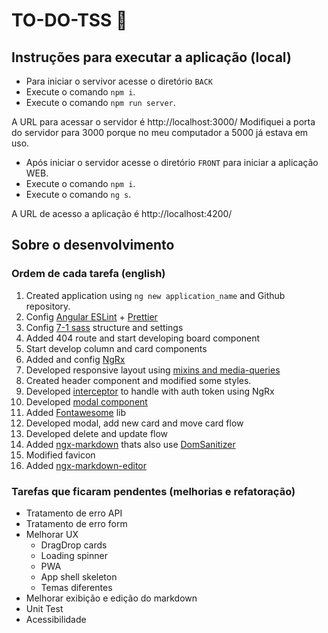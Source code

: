 # TO-DO-TSS 🥁

## Instruções para executar a aplicação (local)

- Para iniciar o servivor acesse o diretório `BACK`
- Execute o comando `npm i`.
- Execute o comando `npm run server`.

A URL para acessar o servidor é http://localhost:3000/
Modifiquei a porta do servidor para 3000 porque no meu computador a 5000 já estava em uso.

- Após iniciar o servidor acesse o diretório `FRONT` para iniciar a aplicação WEB.
- Execute o comando `npm i`.
- Execute o comando `ng s`.

A URL de acesso a aplicação é http://localhost:4200/

## Sobre o desenvolvimento

### Ordem de cada tarefa (english)

1. Created application using `ng new application_name` and Github repository.
2. Config [Angular ESLint](https://github.com/angular-eslint/angular-eslint) + [Prettier](https://github.com/prettier/eslint-plugin-prettier)
3. Config [7-1 sass](https://sass-guidelin.es/#architecture) structure and settings
4. Added 404 route and start developing board component
5. Start develop column and card components
6. Added and config [NgRx](https://ngrx.io/)
7. Developed responsive layout using [mixins and media-queries](https://medium.com/geekculture/sass-media-queries-mixins-1c5e5f605704)
8. Created header component and modified some styles.
9. Developed [interceptor](https://antonyderham.me/post/angular-ngrx-auth-interceptor/) to handle with auth token using NgRx
10. Developed [modal component](https://www.w3schools.com/howto/howto_css_modals.asp)
11. Added [Fontawesome](https://github.com/FortAwesome/angular-fontawesome) lib
12. Developed modal, add new card and move card flow
13. Developed delete and update flow
14. Added [ngx-markdown](https://www.npmjs.com/package/ngx-markdown) thats also use [DomSanitizer](https://angular.io/api/platform-browser/DomSanitizer#domsanitizer)
15. Modified favicon
16. Added [ngx-markdown-editor](https://github.com/lon-yang/ngx-markdown-editor)

### Tarefas que ficaram pendentes (melhorias e refatoração)

- Tratamento de erro API
- Tratamento de erro form
- Melhorar UX
  - DragDrop cards
  - Loading spinner
  - PWA
  - App shell skeleton
  - Temas diferentes
- Melhorar exibição e edição do markdown
- Unit Test
- Acessibilidade
